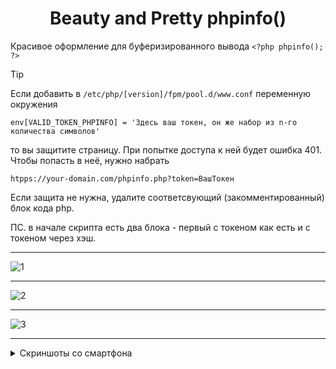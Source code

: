 <h1 align="center" color="#AFFFAF">Beauty and Pretty phpinfo()</h1>

Красивое оформление для буферизированного вывода `<?php phpinfo(); ?>`




> [!TIP]
> Если добавить в     `/etc/php/[version]/fpm/pool.d/www.conf` переменную окружения
>
>     env[VALID_TOKEN_PHPINFO] = 'Здесь ваш токен, он же набор из n-го количества символов'
>
> то вы защитите страницу. При попытке доступа к ней будет ошибка 401. Чтобы попасть в неё, нужно набрать
>
>     htpps://your-domain.com/phpinfo.php?token=ВашТокен
>    
> Если защита не нужна, удалите соответсвующий (закомментированный) блок кода php.
>
> ПС. в начале скрипта есть два блока - первый с токеном как есть и с токеном через хэш.


<hr>



![1](https://github.com/user-attachments/assets/365cd355-abdf-4773-a498-dad6bd494c1d)



<hr>


![2](https://github.com/user-attachments/assets/69322f92-8226-400d-8512-37ddb8894d34)



<hr>


![3](https://github.com/user-attachments/assets/e29bea63-19b1-45c2-8f5e-8bde748bd1cf)



<hr>


<details>
 <summary>Скриншоты со смартфона</summary>

<table>
  <tr>
    <th><center></center></th>
    <th><center></center></th>
    <th><center></center></th>
    <th><center></center></th>
  </tr>
  <tr>
    <td><center><img src="[https://github.com/user-attachments/assets/b15bee2e-06dd-4d95-8796-544978341530](https://github-production-user-asset-6210df.s3.amazonaws.com/3672314/425860909-b15bee2e-06dd-4d95-8796-544978341530.jpg?X-Amz-Algorithm=AWS4-HMAC-SHA256&X-Amz-Credential=AKIAVCODYLSA53PQK4ZA%2F20250429%2Fus-east-1%2Fs3%2Faws4_request&X-Amz-Date=20250429T073034Z&X-Amz-Expires=300&X-Amz-Signature=136740cc21f4f8022bda37484cca7956613d75d0a3e84360eb457c6f66d601c7&X-Amz-SignedHeaders=host)" height="400"></center></td>
    <td><center><img src="[https://github.com/user-attachments/assets/b7282439-a7ea-4322-b917-4f263504cc5c](https://github-production-user-asset-6210df.s3.amazonaws.com/3672314/425860504-b7282439-a7ea-4322-b917-4f263504cc5c.jpg?X-Amz-Algorithm=AWS4-HMAC-SHA256&X-Amz-Credential=AKIAVCODYLSA53PQK4ZA%2F20250429%2Fus-east-1%2Fs3%2Faws4_request&X-Amz-Date=20250429T073052Z&X-Amz-Expires=300&X-Amz-Signature=928bd84bc52bf5f68be4782a67bd8f26da455ca0e6b783861ccbf545da2ef199&X-Amz-SignedHeaders=host)" height="400"></center></td>
    <td><center><img src="[https://github.com/user-attachments/assets/4aa1edc6-4921-4381-b694-5383828f8927](https://github-production-user-asset-6210df.s3.amazonaws.com/3672314/425860528-4aa1edc6-4921-4381-b694-5383828f8927.jpg?X-Amz-Algorithm=AWS4-HMAC-SHA256&X-Amz-Credential=AKIAVCODYLSA53PQK4ZA%2F20250429%2Fus-east-1%2Fs3%2Faws4_request&X-Amz-Date=20250429T073108Z&X-Amz-Expires=300&X-Amz-Signature=68365c19b75dd262b52807c8df5a4482a08e636e6c3ce6712b0184850cfdf89c&X-Amz-SignedHeaders=host)" height="400"></center></td>
    <td><center><img src="[https://github.com/user-attachments/assets/25d24a96-0bc6-4f51-b2d5-444b0c6d6872](https://github-production-user-asset-6210df.s3.amazonaws.com/3672314/425860573-25d24a96-0bc6-4f51-b2d5-444b0c6d6872.jpg?X-Amz-Algorithm=AWS4-HMAC-SHA256&X-Amz-Credential=AKIAVCODYLSA53PQK4ZA%2F20250429%2Fus-east-1%2Fs3%2Faws4_request&X-Amz-Date=20250429T073122Z&X-Amz-Expires=300&X-Amz-Signature=78d90c13c233e1ae4dedf76b70eff4988c764db96d6451175884a429c6c70269&X-Amz-SignedHeaders=host)" height="400"></center></td>
  </tr>
</table>

</details>
